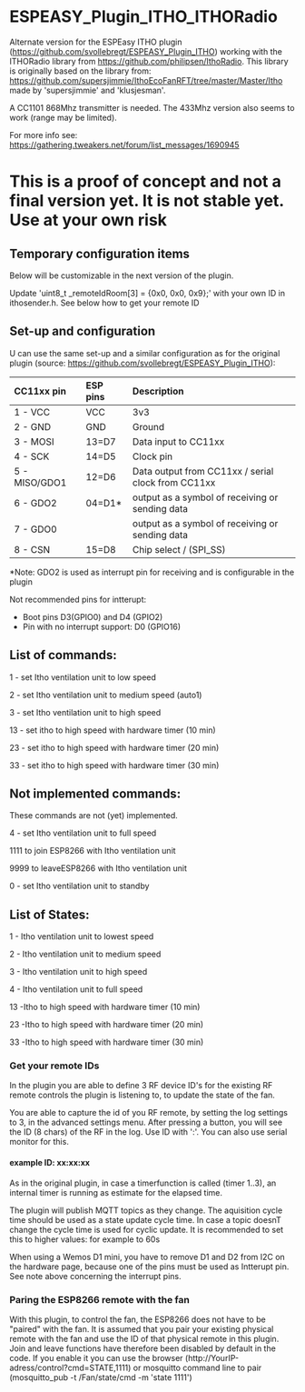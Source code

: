 # ESPEASY_Plugin_ITHO_ITHORadio
Alternate version for the ESPEasy ITHO plugin (https://github.com/svollebregt/ESPEASY_Plugin_ITHO) working with the ITHORadio library from https://github.com/philipsen/IthoRadio. This library is originally based on the library from: https://github.com/supersjimmie/IthoEcoFanRFT/tree/master/Master/Itho made by 'supersjimmie' and 'klusjesman'.

A CC1101 868Mhz transmitter is needed. The 433Mhz version also seems to work (range may be limited).

For more info see: https://gathering.tweakers.net/forum/list_messages/1690945


# This is a proof of concept and not a final version yet. It is not stable yet. Use at your own risk

## Temporary configuration items

Below will be customizable in the next version of the plugin.

Update 'uint8_t _remoteIdRoom[3] = {0x0, 0x0, 0x9};' with your own ID in ithosender.h.
See below how to get your remote ID

## Set-up and configuration
U can use the same set-up and a similar configuration as for the original plugin (source: https://github.com/svollebregt/ESPEASY_Plugin_ITHO):

|CC11xx pin    |ESP pins|Description                                        |
|:-------------|:-------|:--------------------------------------------------|
|1 - VCC       |VCC     |3v3                                                |
|2 - GND       |GND     |Ground                                             |
|3 - MOSI      |13=D7   |Data input to CC11xx                               |  
|4 - SCK       |14=D5   |Clock pin                                          |
|5 - MISO/GDO1 |12=D6   |Data output from CC11xx / serial clock from CC11xx |
|6 - GDO2      |04=D1*  |output as a symbol of receiving or sending data    |
|7 - GDO0      |        |output as a symbol of receiving or sending data    |
| 8 - CSN      |15=D8   |Chip select / (SPI_SS)                             |

*Note: GDO2 is used as interrupt pin for receiving and is configurable in the plugin

Not recommended pins for intterupt:
- Boot pins D3(GPIO0) and D4 (GPIO2) 
- Pin with no interrupt support: D0 (GPIO16)

## List of commands:

1 - set Itho ventilation unit to low speed

2 - set Itho ventilation unit to medium speed (auto1)

3 - set Itho ventilation unit to high speed

13 - set itho to high speed with hardware timer (10 min)

23 - set itho to high speed with hardware timer (20 min)

33 - set itho to high speed with hardware timer (30 min)

## Not implemented commands:
These commands are not (yet) implemented.

4 - set Itho ventilation unit to full speed

1111 to join ESP8266 with Itho ventilation unit

9999 to leaveESP8266 with Itho ventilation unit

0 - set Itho ventilation unit to standby

## List of States:

1 - Itho ventilation unit to lowest speed

2 - Itho ventilation unit to medium speed

3 - Itho ventilation unit to high speed

4 - Itho ventilation unit to full speed

13 -Itho to high speed with hardware timer (10 min)

23 -Itho to high speed with hardware timer (20 min)

33 -Itho to high speed with hardware timer (30 min)

### Get your remote IDs
In the plugin you are able to define 3 RF device ID's for the existing RF remote controls the plugin is listening to, to update the state of the fan.

You are able to capture the id of you RF remote, by setting the log settings to 3, in the advanced settings menu. After pressing a button, you will see the ID (8 chars) of the RF in the log. Use ID with ':'. You can also use serial monitor for this.
#### example ID: xx:xx:xx

As in the original plugin, in case a timerfunction is called (timer 1..3), an internal timer is running as estimate for the elapsed time.

The plugin will publish MQTT topics as they change. The aquisition cycle time should be used as a state update cycle time.
In case a topic doesnT change the cycle time is used for cyclic update. It is recommended to set this to higher values: for example to 60s

When using a Wemos D1 mini, you have to remove D1 and D2 from I2C on the hardware page, because one of the pins must be used as Intterupt pin. See note above concerning the interrupt pins.

### Paring the ESP8266 remote with the fan

With this plugin, to control the fan, the ESP8266 does not have to be "paired" with the fan. It is assumed that you pair your existing physical remote with the fan and use the ID of that physical remote in this plugin. Join and leave functions have therefore been disabled by default in the code. If you enable it you can use the browser (http://YourIP-adress/control?cmd=STATE,1111) or mosquitto command line to pair (mosquitto_pub -t /Fan/state/cmd -m 'state 1111')
